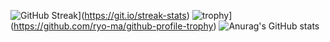 ![GitHub Streak](https://github-readme-streak-stats.herokuapp.com/?user=Chickenwng)](https://git.io/streak-stats)
![trophy](https://github-profile-trophy.vercel.app/?username=Chickenwng-ma&theme=onedark)](https://github.com/ryo-ma/github-profile-trophy)
![Anurag's GitHub stats](https://github-readme-stats.vercel.app/api?username=Chickenwng&show_icons=true&theme=dark)
<!--
**Chickenwng/Chickenwng** is a ✨ _special_ ✨ repository because its `README.md` (this file) appears on your GitHub profile.

Here are some ideas to get you started:

- 🔭 I’m currently working on ...
- 🌱 I’m currently learning ...
- 👯 I’m looking to collaborate on ...
- 🤔 I’m looking for help with ...
- 💬 Ask me about ...
- 📫 How to reach me: ...
- 😄 Pronouns: ...
- ⚡ Fun fact: ...
-->
